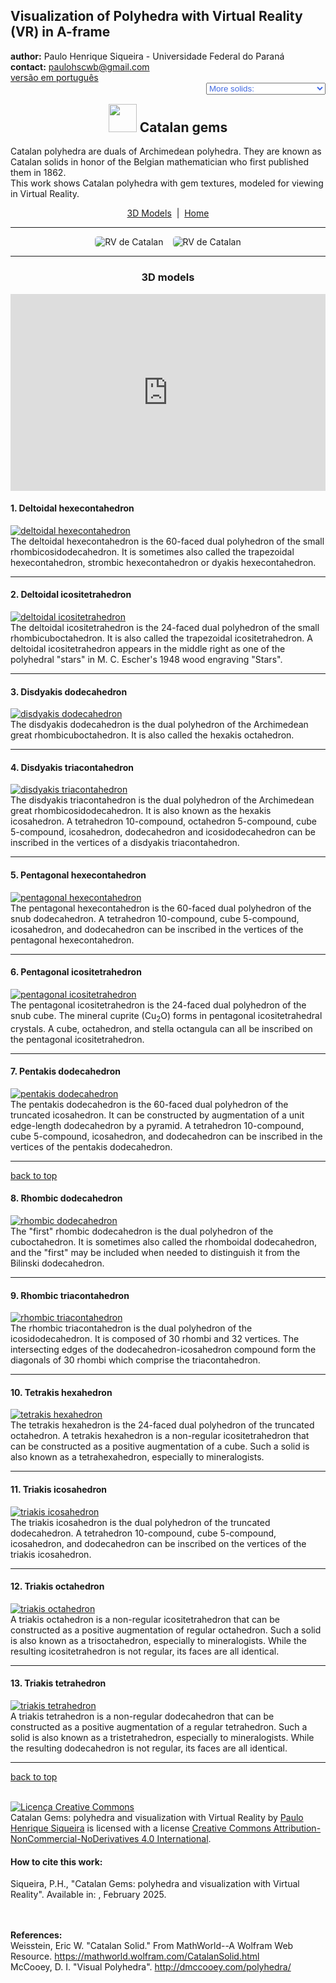 <link rel="stylesheet" href="../scripts/style.css">
<meta charset="utf-8">
<link rel="icon" type="image/png" href="vr/salas/imagens/icone.png">
<h2>Visualization of Polyhedra with Virtual Reality (VR) in A-frame</h2>
 <b>author:</b> Paulo Henrique Siqueira - Universidade Federal do Paraná
 <br><b>contact:</b> <a href="#">paulohscwb@gmail.com</a>
 <br><a href="https://paulohscwb.github.io/polyhedra3/catalangems/pt-br/">versão em português</a>
 <form style="margin: 0 auto; float:right; text-align:right; width:100%; margin-bottom:15px;">
	<select id="url" onchange="urlHandler(this.value)" style="color:royalblue;">
		<option disabled selected value>More solids:</option>
		<option disabled value="../catalangems/">Catalan gems</option>
		<option value="../dragon_archimedes/">Archimedes Dragon Fractals</option>
		<option value="../kites/">Star kites</option>
		<!--<option value="../fractal_catalan/">Catalan fractals</option>
		<option value="../deltahedra/">Deltahedra</option>
		<option value="../unicorn_platonic/">Plato's Unicorn Fractals</option>
		<option value="../dragon_catalan/">Catalan Dragon Fractals</option>
		<option value="../fractalnonconvex1/">Fractals of non-convex polyhedra</option>
		<option value="../truncated_archimedes/">Truncated Archimedean polyhedra</option>
		<option value="../unicorn_catalan/">Catalan Unicorn Fractals</option>
		<option value="../dragon_nonconvex/">Dragon fractals of non-convex polyhedra</option>
		<option value="../fractalnonconvex2/">Fractals of non-convex polyhedra 2</option>
		<option value="../unicorn_archimedes/">Archimedes Unicorn Fractals</option>
		<option value="../fractalnonconvex3/">Fractals of non-convex polyhedra 3</option>
		<option value="../truncated_catalan/">Truncated Catalan polyhedra</option>
		<option value="../unicorn_nonconvex1/">Unicorn fractals of non-convex polyhedra</option>
		<option value="../dragon_nonconvex2/">Dragon fractals of non-convex polyhedra 2</option>
		<option value="../unicorn_nonconvex2/">Unicorn fractals of non-convex polyhedra 2</option>
		<option value="../fractalnonconvex4/">Fractals of non-convex polyhedra 4</option>
		<option value="../dragon_nonconvex3/">Dragon fractals of non-convex polyhedra 3</option>
		<option value="../fractalnonconvex5/">Fractals of non-convex polyhedra 5</option>
		<option value="../unicorn_nonconvex3/">Unicorn fractals of non-convex polyhedra 3</option>
		<option value="../fractalnonconvex6/">Fractals of non-convex polyhedra 6</option>-->
	</select>
</form>
<script>
function urlHandler(value) {                               
    window.location.assign(`${value}`);
}
</script>

<p id="p1"></p>
  <h2 align="center"><img src="vr/salas/imagens/icone.png" style="margin-bottom:-10px" width="45"> Catalan gems</h2>
Catalan polyhedra are duals of Archimedean polyhedra. They are known as Catalan solids in honor of the Belgian mathematician who first published them in 1862.
<br>This work shows Catalan polyhedra with gem textures, modeled for viewing in Virtual Reality.
<p align="center"><a href="#m3d">3D Models</a><span>&nbsp;&nbsp;|&nbsp;&nbsp;</span><a href="../">Home</a></p>
<hr>
 <p align="center"><img src="vr/salas/videos/catalangems1.gif" style="max-width: 45%; border-radius:5px; margin-right:15px" loading="lazy" alt="RV de Catalan"/><img src="vr/salas/videos/catalangems2.gif" style="max-width: 45%; border-radius:5px;" loading="lazy" alt="RV de Catalan"/></p> 
<hr>
<h3 id="m3d" align="center">3D models</h3>
<iframe width="560" height="315" style="max-width:100%" src="https://www.youtube.com/embed/videoseries?list=PLy0I_lGW8HxWEW5GUh83TNyIm0O2TXWEI" title="YouTube video player" frameborder="0" allow="accelerometer; autoplay; clipboard-write; encrypted-media; gyroscope; picture-in-picture; web-share" allowfullscreen></iframe>
<h4>1. Deltoidal hexecontahedron</h4>
<a href="vr/deltoidal_hexecontahedron.htm" target="_blank" title="3D model" class="fotoA"><img src="ar/1A.png" class="foto" alt="deltoidal hexecontahedron"></a>
 <br>The deltoidal hexecontahedron is the 60-faced dual polyhedron of the small rhombicosidodecahedron. It is sometimes also called the trapezoidal hexecontahedron, strombic hexecontahedron or dyakis hexecontahedron.
 <br>
<hr>
<h4>2. Deltoidal icositetrahedron</h4>
<a href="vr/deltoidal_icositetrahedron.htm" target="_blank" title="3D model" class="fotoA"><img src="ar/2A.png" class="foto" alt="deltoidal icositetrahedron"></a>
 <br>The deltoidal icositetrahedron is the 24-faced dual polyhedron of the small rhombicuboctahedron. It is also called the trapezoidal icositetrahedron. A deltoidal icositetrahedron appears in the middle right as one of the polyhedral "stars" in M. C. Escher's 1948 wood engraving "Stars".
 <br>
<hr>
<h4>3. Disdyakis dodecahedron</h4>
<a href="vr/disdyakis_dodecahedron.htm" target="_blank" title="3D model" class="fotoA"><img src="ar/3A.png" class="foto" alt="disdyakis dodecahedron"></a>
 <br>The disdyakis dodecahedron is the dual polyhedron of the Archimedean great rhombicuboctahedron. It is also called the hexakis octahedron.
 <br>
<hr>
<h4>4. Disdyakis triacontahedron</h4>
<a href="vr/disdyakis_triacontahedron.htm" target="_blank" title="3D model" class="fotoA"><img src="ar/4A.png" class="foto" alt="disdyakis triacontahedron"></a>
 <br>The disdyakis triacontahedron is the dual polyhedron of the Archimedean great rhombicosidodecahedron. It is also known as the hexakis icosahedron. A tetrahedron 10-compound, octahedron 5-compound, cube 5-compound, icosahedron, dodecahedron and icosidodecahedron can be inscribed in the vertices of a disdyakis triacontahedron.
 <br>
<hr>
<h4>5. Pentagonal hexecontahedron</h4>
<a href="vr/pentagonal_hexecontahedron.htm" target="_blank" title="3D model" class="fotoA"><img src="ar/5A.png" class="foto" alt="pentagonal hexecontahedron"></a>
 <br>The pentagonal hexecontahedron is the 60-faced dual polyhedron of the snub dodecahedron. A tetrahedron 10-compound, cube 5-compound, icosahedron, and dodecahedron can be inscribed in the vertices of the pentagonal hexecontahedron.
 <br>
<hr>
<h4>6. Pentagonal icositetrahedron</h4>
<a href="vr/pentagonal_icositetrahedron.htm" target="_blank" title="3D model" class="fotoA"><img src="ar/6A.png" class="foto" alt="pentagonal icositetrahedron"></a>
 <br>The pentagonal icositetrahedron is the 24-faced dual polyhedron of the snub cube. The mineral cuprite (Cu<sub>2</sub>O) forms in pentagonal icositetrahedral crystals. A cube, octahedron, and stella octangula can all be inscribed on the pentagonal icositetrahedron.
 <br>
<hr>
<h4>7. Pentakis dodecahedron</h4>
<a href="vr/pentakis_dodecahedron.htm" target="_blank" title="3D model" class="fotoA"><img src="ar/7A.png" class="foto" alt="pentakis dodecahedron"></a>
 <br>The pentakis dodecahedron is the 60-faced dual polyhedron of the truncated icosahedron. It can be constructed by augmentation of a unit edge-length dodecahedron by a pyramid. A tetrahedron 10-compound, cube 5-compound, icosahedron, and dodecahedron can be inscribed in the vertices of the pentakis dodecahedron.
 <br>
<hr>
<p class="topop"><a href="#p1" class="topo">back to top</a></p>
<h4>8. Rhombic dodecahedron</h4>
<a href="vr/rhombic_dodecahedron.htm" target="_blank" title="3D model" class="fotoA"><img src="ar/8A.png" class="foto" alt="rhombic dodecahedron"></a>
 <br>The "first" rhombic dodecahedron is the dual polyhedron of the cuboctahedron. It is sometimes also called the rhomboidal dodecahedron, and the "first" may be included when needed to distinguish it from the Bilinski dodecahedron.
 <br>
<hr>
<h4>9. Rhombic triacontahedron</h4>
<a href="vr/rhombic_triacontahedron.htm" target="_blank" title="3D model" class="fotoA"><img src="ar/9A.png" class="foto" alt="rhombic triacontahedron"></a>
 <br>The rhombic triacontahedron is the dual polyhedron of the icosidodecahedron. It is composed of 30 rhombi and 32 vertices. The intersecting edges of the dodecahedron-icosahedron compound form the diagonals of 30 rhombi which comprise the triacontahedron. 
 <br>
<hr>
<h4>10. Tetrakis hexahedron</h4>
<a href="vr/tetrakis_hexahedron.htm" target="_blank" title="3D model" class="fotoA"><img src="ar/10A.png" class="foto" alt="tetrakis hexahedron"></a>
 <br>The tetrakis hexahedron is the 24-faced dual polyhedron of the truncated octahedron. A tetrakis hexahedron is a non-regular icositetrahedron that can be constructed as a positive augmentation of a cube. Such a solid is also known as a tetrahexahedron, especially to mineralogists.
 <br>
<hr>
<h4>11. Triakis icosahedron</h4>
<a href="vr/triakis_icosahedron.htm" target="_blank" title="3D model" class="fotoA"><img src="ar/11A.png" class="foto" alt="triakis icosahedron"></a>
 <br>The triakis icosahedron is the dual polyhedron of the truncated dodecahedron. A tetrahedron 10-compound, cube 5-compound, icosahedron, and dodecahedron can be inscribed on the vertices of the triakis icosahedron.
 <br>
<hr>
<h4>12. Triakis octahedron</h4>
<a href="vr/triakis_octahedron.htm" target="_blank" title="3D model" class="fotoA"><img src="ar/12A.png" class="foto" alt="triakis octahedron"></a>
 <br>A triakis octahedron is a non-regular icositetrahedron that can be constructed as a positive augmentation of regular octahedron. Such a solid is also known as a trisoctahedron, especially to mineralogists. While the resulting icositetrahedron is not regular, its faces are all identical.
 <br>
<hr>
<h4>13. Triakis tetrahedron</h4>
<a href="vr/triakis_tetrahedron.htm" target="_blank" title="3D model" class="fotoA"><img src="ar/13A.png" class="foto" alt="triakis tetrahedron"></a>
 <br>A triakis tetrahedron is a non-regular dodecahedron that can be constructed as a positive augmentation of a regular tetrahedron. Such a solid is also known as a tristetrahedron, especially to mineralogists. While the resulting dodecahedron is not regular, its faces are all identical.
 <br>
<hr>
<p class="topop"><a href="#p1" class="topo">back to top</a></p>

<br><a rel="license" href="http://creativecommons.org/licenses/by-nc-nd/4.0/"><img alt="Licença Creative Commons" style="border-width:0" src="https://i.creativecommons.org/l/by-nc-nd/4.0/88x31.png" loading="lazy"/></a><br /><span xmlns:dct="http://purl.org/dc/terms/" property="dct:title">Catalan Gems: polyhedra and visualization with Virtual Reality</span> by <a xmlns:cc="http://creativecommons.org/ns#" href="https://paulohscwb.github.io/polyhedra3/catalangems/" property="cc:attributionName" rel="cc:attributionURL">Paulo Henrique Siqueira</a> is licensed with a license <a rel="license" href="http://creativecommons.org/licenses/by-nc-nd/4.0/">Creative Commons Attribution-NonCommercial-NoDerivatives 4.0 International</a>.

<h4>How to cite this work:</h4> 
<p>Siqueira, P.H., "Catalan Gems: polyhedra and visualization with Virtual Reality". Available in: <https://paulohscwb.github.io/polyhedra3/catalangems/>, February 2025.</p>
<!--<a target="_blank" href="https://doi.org/10.5281/zenodo.14502405"><img src="https://zenodo.org/badge/DOI/10.5281/zenodo.14502405.svg" alt="DOI"></a>-->
<br><br><b>References:</b>
<br>Weisstein, Eric W. "Catalan Solid." From MathWorld--A Wolfram Web Resource. <a href="https://mathworld.wolfram.com/CatalanSolid.html" target="_blank"> https://mathworld.wolfram.com/CatalanSolid.html</a>
<br>McCooey, D. I. "Visual Polyhedra". <a href="http://dmccooey.com/polyhedra/" target="_blank">http://dmccooey.com/polyhedra/</a>
